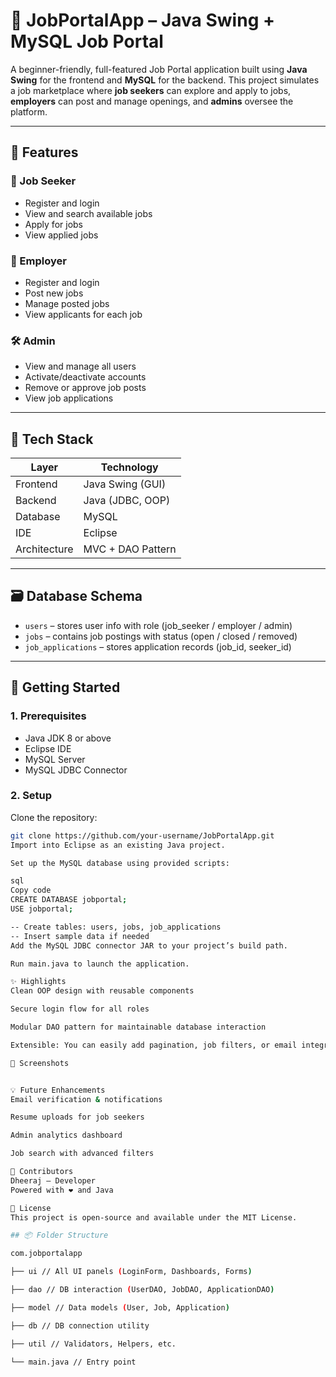 # 💼 JobPortalApp – Java Swing + MySQL Job Portal

A beginner-friendly, full-featured Job Portal application built using **Java Swing** for the frontend and **MySQL** for the backend. This project simulates a job marketplace where **job seekers** can explore and apply to jobs, **employers** can post and manage openings, and **admins** oversee the platform.

---

## 📌 Features

### 👤 Job Seeker
- Register and login  
- View and search available jobs  
- Apply for jobs  
- View applied jobs  

### 🏢 Employer
- Register and login  
- Post new jobs  
- Manage posted jobs  
- View applicants for each job  

### 🛠️ Admin
- View and manage all users  
- Activate/deactivate accounts  
- Remove or approve job posts  
- View job applications  

---

## 🧱 Tech Stack

| Layer         | Technology       |
|---------------|------------------|
| Frontend      | Java Swing (GUI) |
| Backend       | Java (JDBC, OOP) |
| Database      | MySQL            |
| IDE           | Eclipse          |
| Architecture  | MVC + DAO Pattern|

---

## 🗃️ Database Schema

- `users` – stores user info with role (job_seeker / employer / admin)  
- `jobs` – contains job postings with status (open / closed / removed)  
- `job_applications` – stores application records (job_id, seeker_id)  

---

## 🚀 Getting Started

### 1. Prerequisites
- Java JDK 8 or above  
- Eclipse IDE  
- MySQL Server  
- MySQL JDBC Connector  

### 2. Setup

Clone the repository:  
```bash
git clone https://github.com/your-username/JobPortalApp.git
Import into Eclipse as an existing Java project.

Set up the MySQL database using provided scripts:

sql
Copy code
CREATE DATABASE jobportal;
USE jobportal;

-- Create tables: users, jobs, job_applications
-- Insert sample data if needed
Add the MySQL JDBC connector JAR to your project’s build path.

Run main.java to launch the application.

✨ Highlights
Clean OOP design with reusable components

Secure login flow for all roles

Modular DAO pattern for maintainable database interaction

Extensible: You can easily add pagination, job filters, or email integration

📸 Screenshots


💡 Future Enhancements
Email verification & notifications

Resume uploads for job seekers

Admin analytics dashboard

Job search with advanced filters

🤝 Contributors
Dheeraj – Developer
Powered with ❤️ and Java

📝 License
This project is open-source and available under the MIT License.

## 📦 Folder Structure

com.jobportalapp

├── ui // All UI panels (LoginForm, Dashboards, Forms)

├── dao // DB interaction (UserDAO, JobDAO, ApplicationDAO)

├── model // Data models (User, Job, Application)

├── db // DB connection utility

├── util // Validators, Helpers, etc.

└── main.java // Entry point

